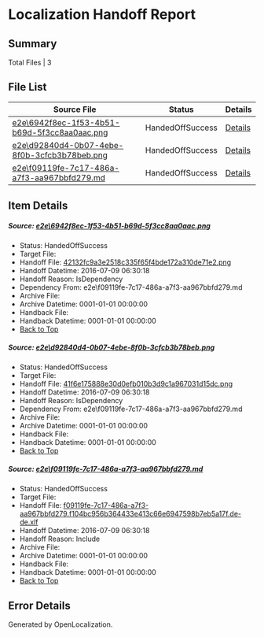 # <a name='report-top'></a> Localization Handoff Report

## Summary
 Total Files | 3

## File List
 Source File | Status | Details 
 ----------- | ------ | ------- 
 [e2e\6942f8ec-1f53-4b51-b69d-5f3cc8aa0aac.png](https://github.com/OpenLocalizationTestOrg/oltest/blob/117de050b402aea500377a1af53b17ff6b9c0c96/e2e/6942f8ec-1f53-4b51-b69d-5f3cc8aa0aac.png) | HandedOffSuccess | [Details](#42132fc9a3e2518c335f65f4bde172a310de71e21)
 [e2e\d92840d4-0b07-4ebe-8f0b-3cfcb3b78beb.png](https://github.com/OpenLocalizationTestOrg/oltest/blob/117de050b402aea500377a1af53b17ff6b9c0c96/e2e/d92840d4-0b07-4ebe-8f0b-3cfcb3b78beb.png) | HandedOffSuccess | [Details](#41f6e175888e30d0efb010b3d9c1a967031d15dc2)
 [e2e\f09119fe-7c17-486a-a7f3-aa967bbfd279.md](https://github.com/OpenLocalizationTestOrg/oltest/blob/117de050b402aea500377a1af53b17ff6b9c0c96/e2e/f09119fe-7c17-486a-a7f3-aa967bbfd279.md) | HandedOffSuccess | [Details](#aac354be514f677f82fbedd3dc0803351e31e57e3)

## Item Details
##### <a name='42132fc9a3e2518c335f65f4bde172a310de71e21'></a> Source: [e2e\6942f8ec-1f53-4b51-b69d-5f3cc8aa0aac.png](https://github.com/OpenLocalizationTestOrg/oltest/blob/117de050b402aea500377a1af53b17ff6b9c0c96/e2e/6942f8ec-1f53-4b51-b69d-5f3cc8aa0aac.png)
* Status: HandedOffSuccess
* Target File: 
* Handoff File: [42132fc9a3e2518c335f65f4bde172a310de71e2.png](https://github.com/OpenLocalizationTestOrg/olhandoff-e2e/blob/dc521ad5bcc49d89ecf350fc0a843f4a33072240/ol-handoff/OpenLocalizationTestOrg/oltest-dede-fly/ci/ht/42132fc9a3e2518c335f65f4bde172a310de71e2.png)
* Handoff Datetime: 2016-07-09 06:30:18
* Handoff Reason: IsDependency
* Dependency From: e2e\f09119fe-7c17-486a-a7f3-aa967bbfd279.md
* Archive File: 
* Archive Datetime: 0001-01-01 00:00:00
* Handback File: 
* Handback Datetime: 0001-01-01 00:00:00
* [Back to Top](#report-top)

##### <a name='41f6e175888e30d0efb010b3d9c1a967031d15dc2'></a> Source: [e2e\d92840d4-0b07-4ebe-8f0b-3cfcb3b78beb.png](https://github.com/OpenLocalizationTestOrg/oltest/blob/117de050b402aea500377a1af53b17ff6b9c0c96/e2e/d92840d4-0b07-4ebe-8f0b-3cfcb3b78beb.png)
* Status: HandedOffSuccess
* Target File: 
* Handoff File: [41f6e175888e30d0efb010b3d9c1a967031d15dc.png](https://github.com/OpenLocalizationTestOrg/olhandoff-e2e/blob/dc521ad5bcc49d89ecf350fc0a843f4a33072240/ol-handoff/OpenLocalizationTestOrg/oltest-dede-fly/ci/ht/41f6e175888e30d0efb010b3d9c1a967031d15dc.png)
* Handoff Datetime: 2016-07-09 06:30:18
* Handoff Reason: IsDependency
* Dependency From: e2e\f09119fe-7c17-486a-a7f3-aa967bbfd279.md
* Archive File: 
* Archive Datetime: 0001-01-01 00:00:00
* Handback File: 
* Handback Datetime: 0001-01-01 00:00:00
* [Back to Top](#report-top)

##### <a name='aac354be514f677f82fbedd3dc0803351e31e57e3'></a> Source: [e2e\f09119fe-7c17-486a-a7f3-aa967bbfd279.md](https://github.com/OpenLocalizationTestOrg/oltest/blob/117de050b402aea500377a1af53b17ff6b9c0c96/e2e/f09119fe-7c17-486a-a7f3-aa967bbfd279.md)
* Status: HandedOffSuccess
* Target File: 
* Handoff File: [f09119fe-7c17-486a-a7f3-aa967bbfd279.f104bc956b364433e413c66e6947598b7eb5a17f.de-de.xlf](https://github.com/OpenLocalizationTestOrg/olhandoff-e2e/blob/dc521ad5bcc49d89ecf350fc0a843f4a33072240/ol-handoff/OpenLocalizationTestOrg/oltest-dede-fly/ci/ht/f09119fe-7c17-486a-a7f3-aa967bbfd279.f104bc956b364433e413c66e6947598b7eb5a17f.de-de.xlf)
* Handoff Datetime: 2016-07-09 06:30:18
* Handoff Reason: Include
* Archive File: 
* Archive Datetime: 0001-01-01 00:00:00
* Handback File: 
* Handback Datetime: 0001-01-01 00:00:00
* [Back to Top](#report-top)


## Error Details

Generated by OpenLocalization.
